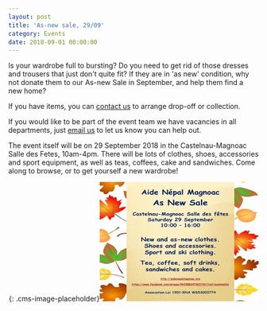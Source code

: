 ```yaml
---
layout: post
title: 'As-new sale, 29/09'
category: Events
date: 2018-09-01 00:00:00
---
```


Is your wardrobe full to bursting? Do you need to get rid of those dresses and trousers that just don't quite fit? If they are in 'as new' condition, why not donate them to our As-new Sale in September, and help them find a new home?

If you have items, you can [contact us](mailto:aidenepalmagnoac@gmail.com?subject=As-new%20sale%2FVide-dressing) to arrange drop-off or collection.

If you would like to be part of the event team we have vacancies in all departments, just [email us](mailto:aidenepalmagnoac@gmail.com?subject=I'd%20like%20to%20help%20out!) to let us know you can help out.

The event itself will be on 29 September 2018 in the Castelnau-Magnoac Salle des Fetes, 10am-4pm. There will be lots of clothes, shoes, accessories and sport equipment, as well as teas, coffees, cake and sandwiches. Come along to browse, or to get yourself a new wardrobe!

![](data:image/png;base64,iVBORw0KGgoAAAANSUhEUgAAAAEAAAABCAYAAAAfFcSJAAAADUlEQVQYV2NYtWrVfwAG/gL+NbCogwAAAABJRU5ErkJggg==){: .cms-image-placeholder}![](/uploads/as-new-sale-with-leaves.jpeg)